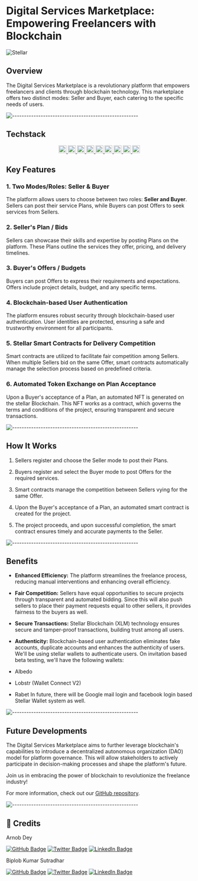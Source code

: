 # Digital Services Marketplace: Empowering Freelancers with Blockchain

![Stellar](https://assets-global.website-files.com/5deac75ecad2173c2ccccbc7/5e31f51ae7c7eceb8ad395fd_OG%20Default-min.jpg)

## Overview

The Digital Services Marketplace is a revolutionary platform that empowers freelancers and clients through blockchain technology. This marketplace offers two distinct modes: Seller and Buyer, each catering to the specific needs of users.

![-----------------------------------------------------](https://raw.githubusercontent.com/andreasbm/readme/master/assets/lines/rainbow.png)

## Techstack

<div align="center">
    <a href="https://www.typescriptlang.org/" title="Typescript" rel="nofollow">
        <img src="https://github.com/get-icon/geticon/raw/master/icons/typescript-icon.svg" alt="Typescript" width="21px" height="21px" style="max-width: 100%;">
    </a>
    <a href="https://tailwindcss.com/" title="Tailwind" rel="nofollow">
        <img src="https://github.com/get-icon/geticon/raw/master/icons/tailwindcss-icon.svg" alt="Tailwind" width="21px" height="21px" style="max-width: 100%;">
    </a>
    <a href="https://stellar.org/" title="Stellar" rel="nofollow">
        <img src="https://assets-global.website-files.com/5deac75ecad2173c2ccccbc7/5dec8960504967fd31147f62_Stellar_lockup_black_RGB.svg" alt="Stellar" width="21px" height="21px" style="max-width: 100%;">
    </a>
    <a href="https://walletconnect.com/" title="WalletConnect" rel="nofollow">
        <img src="https://walletconnect.com/images/logo.svg" alt="WalletConnect" width="21px" height="21px" style="max-width: 100%;">
    </a>
    <a href="https://nextjs.org/" title="Next JS" rel="nofollow">
        <img src="https://github.com/get-icon/geticon/raw/master/icons/nextjs-icon.svg" alt="Next JS" width="21px" height="21px" style="max-width: 100%;">
    </a>
    <a href="https://daisyui.com/" title="DaisyUI" rel="nofollow">
        <img src="https://daisyui.com/images/daisyui-logo/daisyui-logomark.svg" alt="DaisyUI" width="21px" height="21px" style="max-width: 100%;">
    </a>
    <a href="https://developer.mozilla.org/en-US/docs/Web/HTML" title="HTML" rel="nofollow">
        <img src="https://github.com/get-icon/geticon/raw/master/icons/html-5.svg" alt="HTML" width="21px" height="21px" style="max-width: 100%;">
    </a>
    <a href="https://prettier.io/" title="Prettier" rel="nofollow">
        <img src="https://github.com/get-icon/geticon/raw/master/icons/prettier.svg" alt="Prettier" width="21px" height="21px" style="max-width: 100%;">
    </a>
    <a href="https://www.figma.com/" title="Figma" rel="nofollow">
        <img src="https://github.com/get-icon/geticon/raw/master/icons/figma.svg" alt="Figma" width="21px" height="21px" style="max-width: 100%;">
    </a>
</div>


## Key Features

### 1. Two Modes/Roles: Seller & Buyer

The platform allows users to choose between two roles: 
**Seller and Buyer**. 
Sellers can post their service Plans, while Buyers can post Offers to seek services from Sellers.

### 2. Seller's Plan / Bids

Sellers can showcase their skills and expertise by posting Plans on the platform. These Plans outline the services they offer, pricing, and delivery timelines.

### 3. Buyer's Offers / Budgets 

Buyers can post Offers to express their requirements and expectations. Offers include project details, budget, and any specific terms.

### 4. Blockchain-based User Authentication

The platform ensures robust security through blockchain-based user authentication. User identities are protected, ensuring a safe and trustworthy environment for all participants.

### 5. Stellar Smart Contracts for Delivery Competition

Smart contracts are utilized to facilitate fair competition among Sellers. When multiple Sellers bid on the same Offer, smart contracts automatically manage the selection process based on predefined criteria.

### 6. Automated Token Exchange on Plan Acceptance

Upon a Buyer's acceptance of a Plan, an automated NFT is generated on the stellar Blockchain. This NFT works as a contract, which governs the terms and conditions of the project, ensuring transparent and secure transactions.

![-----------------------------------------------------](https://raw.githubusercontent.com/andreasbm/readme/master/assets/lines/rainbow.png)

## How It Works

1. Sellers register and choose the Seller mode to post their Plans.

2. Buyers register and select the Buyer mode to post Offers for the required services.

3. Smart contracts manage the competition between Sellers vying for the same Offer.

4. Upon the Buyer's acceptance of a Plan, an automated smart contract is created for the project.

5. The project proceeds, and upon successful completion, the smart contract ensures timely and accurate payments to the Seller.

![-----------------------------------------------------](https://raw.githubusercontent.com/andreasbm/readme/master/assets/lines/rainbow.png)

## Benefits

- **Enhanced Efficiency:** The platform streamlines the freelance process, reducing manual interventions and enhancing overall efficiency.

- **Fair Competition:** Sellers have equal opportunities to secure projects through transparent and automated bidding. Since this will also push sellers to place their payment requests equal to other sellers, it provides fairness to the buyers as well.

- **Secure Transactions:** Stellar Blockchain (XLM) technology ensures secure and tamper-proof transactions, building trust among all users.

- **Authenticity:** Blockchain-based user authentication eliminates fake accounts, duplicate accounts and enhances the authenticity of users. We'll be using stellar wallets to authenticate users. On invitation based beta testing, we'll have the following wallets:
- Albedo
- Lobstr (Wallet Connect V2)
- Rabet
In future, there will be Google mail login and facebook login based Stellar Wallet system as well.

![-----------------------------------------------------](https://raw.githubusercontent.com/andreasbm/readme/master/assets/lines/rainbow.png)

## Future Developments

The Digital Services Marketplace aims to further leverage blockchain's capabilities to introduce a decentralized autonomous organization (DAO) model for platform governance. This will allow stakeholders to actively participate in decision-making processes and shape the platform's future.

Join us in embracing the power of blockchain to revolutionize the freelance industry!

For more information, check out our [GitHub repository](https://github.com/digital-services-marketplace).

![-----------------------------------------------------](https://raw.githubusercontent.com/andreasbm/readme/master/assets/lines/rainbow.png)

## :scroll: Credits

Arnob Dey

[![GitHub Badge](https://img.shields.io/badge/GitHub-100000?style=for-the-badge&logo=github&logoColor=white)](https://github.com/arnob016)
[![Twitter Badge](https://img.shields.io/badge/Twitter-1DA1F2?style=for-the-badge&logo=twitter&logoColor=white)](https://twitter.com/arnob_016)
[![LinkedIn Badge](https://img.shields.io/badge/LinkedIn-0077B5?style=for-the-badge&logo=linkedin&logoColor=white)](https://www.linkedin.com/in/arnob016/)


Biplob Kumar Sutradhar

[![GitHub Badge](https://img.shields.io/badge/GitHub-100000?style=for-the-badge&logo=github&logoColor=white)](https://github.com/biplobsd)
[![Twitter Badge](https://img.shields.io/badge/Twitter-1DA1F2?style=for-the-badge&logo=twitter&logoColor=white)](https://twitter.com/biplobsd11)
[![LinkedIn Badge](https://img.shields.io/badge/LinkedIn-0077B5?style=for-the-badge&logo=linkedin&logoColor=white)](https://www.linkedin.com/in/biplob-sutradhar/)
